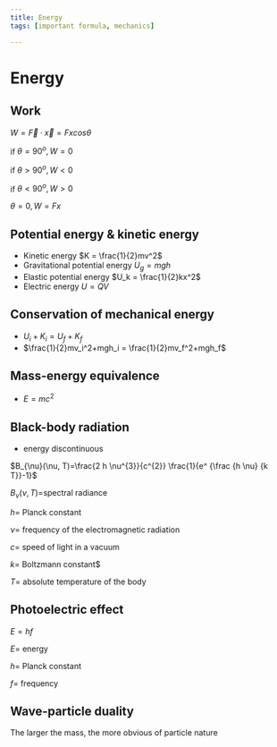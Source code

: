 ```yaml
---
title: Energy
tags: [important formula, mechanics]

---
```


# Energy
## Work
$W = \vec F\cdot \vec x = Fxcos\theta$

if $\theta = 90^o , W = 0$

if $\theta > 90^o , W < 0$

if $\theta < 90^o , W > 0$

$\theta =0 , W = Fx$
## Potential energy & kinetic energy
* Kinetic energy
$K = \frac{1}{2}mv^2$
* Gravitational potential energy
$U_g = mgh$
* Elastic potential energy
$U_k = \frac{1}{2}kx^2$
* Electric energy
$U = QV$
## Conservation of mechanical energy
* $U_i+K_i = U_f+K_f$
* $\frac{1}{2}mv_i^2+mgh_i = \frac{1}{2}mv_f^2+mgh_f$
## Mass-energy equivalence
* $E = mc^2$
## Black-body radiation
* energy discontinuous

$B_{\nu}(\nu, T)=\frac{2 h \nu^{3}}{c^{2}} \frac{1}{e^ {\frac {h \nu} {k T}}-1}$

$B_{\nu}(\nu, T) =$spectral radiance

$h	=$ Planck constant

$\nu =$ frequency of the electromagnetic radiation

$c =$ speed of light in a vacuum

$k =$ Boltzmann constant$

$T =$ absolute temperature of the body
## Photoelectric effect
$E = hf$

$E =$ energy

$h =$ Planck constant

$f =$  frequency
## Wave-particle duality
The larger the mass, the more obvious of particle nature